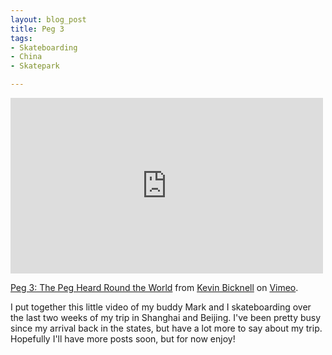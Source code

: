```yaml
---
layout: blog_post
title: Peg 3
tags: 
- Skateboarding
- China
- Skatepark

---
```


<iframe src="https://player.vimeo.com/video/125293588" width="500" height="281" frameborder="0" webkitallowfullscreen mozallowfullscreen allowfullscreen></iframe> <p><a href="https://vimeo.com/125293588">Peg 3: The Peg Heard Round the World</a> from <a href="https://vimeo.com/user1447562">Kevin Bicknell</a> on <a href="https://vimeo.com">Vimeo</a>.</p>

I put together this little video of my buddy Mark and I skateboarding over the last two weeks of my trip in Shanghai and Beijing. I've been pretty busy since my arrival back in the states, but have a lot more to say about my trip. Hopefully I'll have more posts soon, but for now enjoy! 
